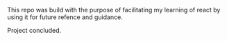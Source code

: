 This repo was build with the purpose of facilitating my learning of react by using it for future refence and guidance. 

Project concluded.